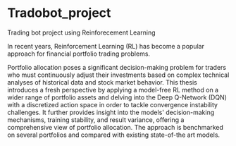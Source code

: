 # Tradobot_project
Trading bot project using Reinforecement Learning

In recent years, Reinforcement Learning (RL) has become a popular approach for financial portfolio trading problems. 

Portfolio allocation poses a significant decision-making problem for traders who must continuously adjust their investments based on complex technical analyses of historical data and stock market behavior.
This thesis introduces a fresh perspective by applying a model-free RL method on a wider range of portfolio assets and delving into the Deep Q-Network (DQN) with a discretized action space in order to tackle convergence instability challenges. It further provides insight into the models' decision-making mechanisms, training stability, and result variance, offering a comprehensive view of portfolio allocation. The approach is benchmarked on several portfolios and compared with existing state-of-the art models. 
